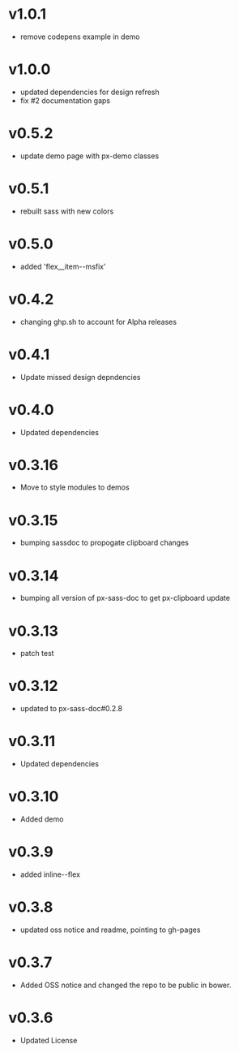 v1.0.1
==================
* remove codepens example in demo

v1.0.0
==================
* updated dependencies for design refresh
* fix #2 documentation gaps

v0.5.2
==================
* update demo page with px-demo classes

v0.5.1
==================
* rebuilt sass with new colors

v0.5.0
==================
* added 'flex__item--msfix'

v0.4.2
==================
* changing ghp.sh to account for Alpha releases

v0.4.1
==================
* Update missed design depndencies

v0.4.0
==================
* Updated dependencies

v0.3.16
==================
* Move to style modules to demos

v0.3.15
==================
* bumping sassdoc to propogate clipboard changes


v0.3.14
==================
* bumping all version of px-sass-doc to get px-clipboard update


v0.3.13
==================
* patch test

v0.3.12
==============================
* updated to px-sass-doc#0.2.8

v0.3.11
==============================
* Updated dependencies

v0.3.10
==============================
* Added demo

v0.3.9
==============================
* added inline--flex

v0.3.8
==============================
* updated oss notice and readme, pointing to gh-pages

v0.3.7
==============================
* Added OSS notice and changed the repo to be public in bower.

v0.3.6
=====================
* Updated License
